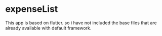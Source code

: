 # expenseList
This app is based on flutter. so i have not included the base files that are already available with default framework.
